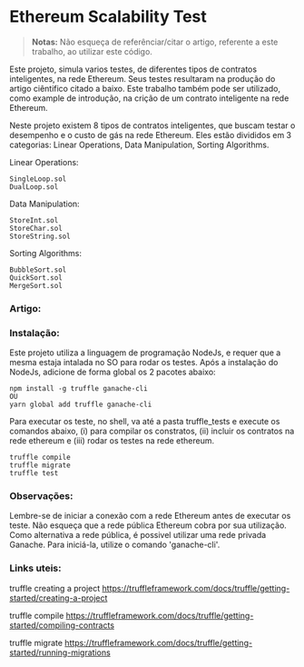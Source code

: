 # Ethereum Scalability Test

> **Notas:** Não esqueça de referênciar/citar o artigo, referente a este trabalho, ao utilizar este código.

Este projeto, simula varios testes, de diferentes tipos de contratos inteligentes, na rede Ethereum. Seus testes resultaram na produção do artigo ciêntifico citado a baixo. Este trabalho também pode ser utilizado, como example de introdução, na crição de um contrato inteligente na rede Ethereum.

Neste projeto existem 8 tipos de contratos inteligentes, que buscam testar o desempenho e o custo de gás na rede Ethereum. Eles estão divididos em 3 categorias:  Linear Operations, Data Manipulation, Sorting Algorithms.

Linear Operations:

	SingleLoop.sol
	DualLoop.sol

Data Manipulation:

	StoreInt.sol
	StoreChar.sol
	StoreString.sol

Sorting Algorithms:

	BubbleSort.sol  
	QuickSort.sol  
	MergeSort.sol  

### Artigo:


### Instalação:
Este projeto utiliza a linguagem de programação NodeJs, e requer que a mesma estaja intalada no SO para rodar os testes.
Após a instalação do NodeJs, adicione de forma global os 2 pacotes abaixo:
```
npm install -g truffle ganache-cli
OU
yarn global add truffle ganache-cli
```
Para executar os teste, no shell, va até a pasta truffle_tests e execute os comandos abaixo,
(i) para compilar os constratos, (ii) incluir os contratos na rede ethereum e (iii) rodar os testes na rede ethereum.
```
truffle compile
truffle migrate
truffle test
```

### Observações:

Lembre-se de iniciar a conexão com a rede Ethereum antes de executar os teste. Não esqueça que a rede pública Ethereum cobra por sua utilização. 
Como alternativa a rede pública, é possivel utilizar uma rede privada Ganache. Para iniciá-la, utilize o comando 'ganache-cli'.


### Links uteis:

truffle creating a project
https://truffleframework.com/docs/truffle/getting-started/creating-a-project

truffle compile
https://truffleframework.com/docs/truffle/getting-started/compiling-contracts

truffle migrate
https://truffleframework.com/docs/truffle/getting-started/running-migrations
